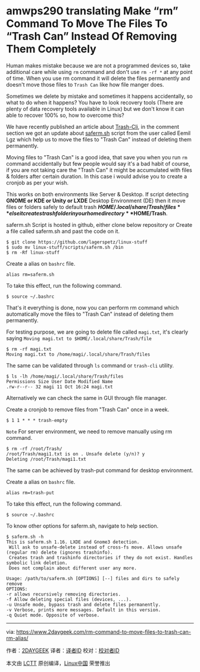 amwps290 translating
Make “rm” Command To Move The Files To “Trash Can” Instead Of Removing Them Completely  
======
Human makes mistake because we are not a programmed devices so, take additional care while using `rm` command and don't use `rm -rf *` at any point of time. When you use rm command it will delete the files permanently and doesn't move those files to `Trash Can` like how file manger does.

Sometimes we delete by mistake and sometimes it happens accidentally, so what to do when it happens? You have to look recovery tools (There are plenty of data recovery tools available in Linux) but we don't know it can able to recover 100% so, how to overcome this?

We have recently published an article about [Trash-Cli][1], in the comment section we got an update about [saferm.sh][2] script from the user called Eemil Lgz which help us to move the files to "Trash Can" instead of deleting them permanently.

Moving files to "Trash Can" is a good idea, that save you when you run `rm` command accidentally but few people would say it's a bad habit of course, if you are not taking care the "Trash Can" it might be accumulated with files & folders after certain duration. In this case i would advise you to create a cronjob as per your wish.

This works on both environments like Server & Desktop. If script detecting **GNOME or KDE or Unity or LXDE** Desktop Environment (DE) then it move files or folders safely to default trash **$HOME/.local/share/Trash/files** else it creates trash folder in your home directory **$HOME/Trash**.

saferm.sh Script is hosted in github, either clone below repository or Create a file called saferm.sh and past the code on it.
```
$ git clone https://github.com/lagerspetz/linux-stuff
$ sudo mv linux-stuff/scripts/saferm.sh /bin
$ rm -Rf linux-stuff

```

Create a alias on `bashrc` file.
```
alias rm=saferm.sh

```

To take this effect, run the following command.
```
$ source ~/.bashrc

```

That's it everything is done, now you can perform rm command which automatically move the files to "Trash Can" instead of deleting them permanently.

For testing purpose, we are going to delete file called `magi.txt`, it's clearly saying `Moving magi.txt to $HOME/.local/share/Trash/file`
```
$ rm -rf magi.txt
Moving magi.txt to /home/magi/.local/share/Trash/files

```

The same can be validated through `ls` command or `trash-cli` utility.
```
$ ls -lh /home/magi/.local/share/Trash/files
Permissions Size User Date Modified Name
.rw-r--r-- 32 magi 11 Oct 16:24 magi.txt

```

Alternatively we can check the same in GUI through file manager.
[![][3]![][3]][4]

Create a cronjob to remove files from "Trash Can" once in a week.
```
$ 1 1 * * * trash-empty

```

`Note` For server environment, we need to remove manually using rm command.
```
$ rm -rf /root/Trash/
/root/Trash/magi1.txt is on . Unsafe delete (y/n)? y
Deleting /root/Trash/magi1.txt

```

The same can be achieved by trash-put command for desktop environment.

Create a alias on `bashrc` file.
```
alias rm=trash-put

```

To take this effect, run the following command.
```
$ source ~/.bashrc

```

To know other options for saferm.sh, navigate to help section.
```
$ saferm.sh -h
This is saferm.sh 1.16. LXDE and Gnome3 detection.
 Will ask to unsafe-delete instead of cross-fs move. Allows unsafe (regular rm) delete (ignores trashinfo).
 Creates trash and trashinfo directories if they do not exist. Handles symbolic link deletion.
 Does not complain about different user any more.

Usage: /path/to/saferm.sh [OPTIONS] [--] files and dirs to safely remove
OPTIONS:
-r allows recursively removing directories.
-f Allow deleting special files (devices, ...).
-u Unsafe mode, bypass trash and delete files permanently.
-v Verbose, prints more messages. Default in this version.
-q Quiet mode. Opposite of verbose.

```

--------------------------------------------------------------------------------

via: https://www.2daygeek.com/rm-command-to-move-files-to-trash-can-rm-alias/

作者：[2DAYGEEK][a]
译者：[译者ID](https://github.com/译者ID)
校对：[校对者ID](https://github.com/校对者ID)

本文由 [LCTT](https://github.com/LCTT/TranslateProject) 原创编译，[Linux中国](https://linux.cn/) 荣誉推出

[a]:https://www.2daygeek.com/author/2daygeek/
[1]:https://www.2daygeek.com/trash-cli-command-line-trashcan-linux-system/
[2]:https://github.com/lagerspetz/linux-stuff/blob/master/scripts/saferm.sh
[3]:data:image/gif;base64,R0lGODlhAQABAIAAAAAAAP///yH5BAEAAAAALAAAAAABAAEAAAIBRAA7
[4]:https://www.2daygeek.com/wp-content/uploads/2017/10/rm-command-to-move-files-to-trash-can-rm-alias-1.png
